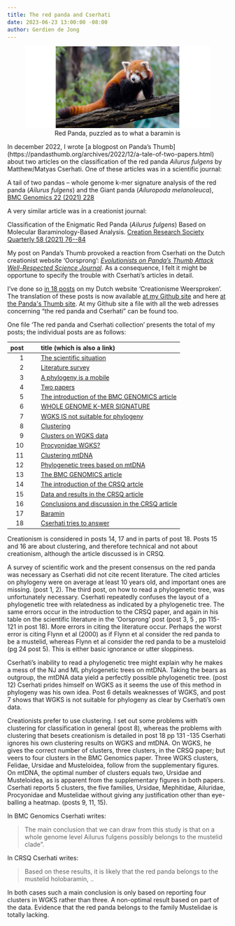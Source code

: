 ```yaml
---
title: The red panda and Cserhati
date: 2023-06-23 13:00:00 -08:00
author: Gerdien de Jong
---
```


<figure><img src="/uploads/2022/Red_Panda_600.jpg" alt="red panda image"/><figcaption><div align="center">Red Panda, puzzled as to what a baramin is</div></figcaption></figure>

<p> </p>
In december 2022, I wrote [a blogpost on Panda’s Thumb](https://pandasthumb.org/archives/2022/12/a-tale-of-two-papers.html) about two articles on the classification of the red panda <em>Ailurus fulgens</em> by Matthew/Matyas Cserhati.
One of these articles was in a scientific journal:

A tail of two pandas – whole genome k-mer signature analysis of the red panda (_Ailurus fulgens_)
and the Giant panda (_Ailuropoda melanoleuca_), [BMC Genomics 22 (2021) 228](https://bmcgenomics.biomedcentral.com/articles/10.1186/s12864-021-07531-3)

A very similar article was in a creationist journal:

Classification of the Enigmatic Red Panda (_Ailurus fulgens_) Based on Molecular Baraminology-Based
Analysis. [Creation Research Society Quarterly 58 (2021) 76--84](https://www.creationresearch.org/classification-of-the-enigmatic-red-panda-ailurus-fulgens-based-on-molecular-baraminology-based-analysis)

My post on Panda’s Thumb provoked a reaction from Cserhati on the Dutch creationist website
‘Oorsprong’: [_Evolutionists on Panda’s Thumb Attack Well-Respected Science Journal_](https://oorsprong.info/evolutionists-on-pandas-thumb-attack-well-respected-science-journal/).
As a consequence, I felt it might be opportune to specify the trouble with Cserhati’s articles in detail.
<!--more-->

I’ve done so [in 18 posts](https://creationismeweersproken.blogspot.com/2023/01/de-rode-panda-en-cserhati-1-de.html) on my Dutch website ‘Creationisme Weersproken’. The translation of these posts is now available [at my Github site](https://github.com/Gerdien898/pandas) and here [at the Panda's Thumb site](/uploads/2023/redpandacserhati.pdf). At my Github site a file with all the web adresses concerning “the red panda and Cserhati” can be found too.

One file ‘The red panda and Cserhati collection’ presents the total of my posts; the individual posts are as follows:

| post | |title (which is also a link) |
| ----: | --- |:---|
| 1 | &nbsp;&nbsp;&nbsp; | [The scientific situation](/uploads/2023/RedPanda1.pdf) |
| 2 | | [Literature survey](/uploads/2023/RedPanda2.pdf) |
| 3 | | [A phylogeny is a mobile](/uploads/2023/RedPanda3.pdf) |
| 4 | | [Two papers](/uploads/2023/RedPanda4.pdf) |
| 5 | | [The introduction of the BMC GENOMICS article](/uploads/2023/RedPanda5.pdf) |
| 6 | | [WHOLE GENOME K-MER SIGNATURE](/uploads/2023/RedPanda6.pdf) |
| 7 | | [WGKS IS not suitable for phylogeny](/uploads/2023/RedPanda7.pdf) |
| 8 | | [Clustering](/uploads/2023/RedPanda8.pdf) |
| 9 | | [Clusters on WGKS data](/uploads/2023/RedPanda9.pdf) |
| 10 | | [Procyonidae WGKS?](/uploads/2023/RedPanda10.pdf) |
| 11 | | [Clustering mtDNA](/uploads/2023/RedPanda11.pdf) |
| 12 | | [Phylogenetic trees based on mtDNA](/uploads/2023/RedPanda12.pdf) |
| 13 | | [The BMC GENOMICS article](/uploads/2023/RedPanda13.pdf) |
| 14 | | [The introduction of the CRSQ artcle](/uploads/2023/RedPanda14.pdf) |
| 15 | | [Data and results in the CRSQ article](/uploads/2023/RedPanda15.pdf) |
| 16 | | [Conclusions and discussion in the CRSQ article](/uploads/2023/RedPanda16.pdf) |
| 17 | |[Baramin](/uploads/2023/RedPanda17.pdf) |
| 18 | | [Cserhati tries to answer](/uploads/2023/RedPanda18.pdf) |

Creationism is considered in posts 14, 17 and in parts of post 18. Posts 15 and 16 are about clustering, and therefore technical and not about creationism, although the article discussed is in CRSQ.

A survey of scientific work and the present consensus on the red panda was necessary as Cserhati did not cite recent literature. The cited articles on phylogeny were on average at least 10 years old, and important ones are missing. (post 1, 2).  The third post, on how to read a phylogenetic tree, was unfortunately necessary. Cserhati repeatedly confuses the layout of a phylogenetic tree with relatedness as indicated by a phylogenetic tree. The same errors occur in the introduction to the CRSQ paper, and again in his table on the scientific literature in the ‘Oorsprong’ post (post 3, 5 , pp 115-121 in post 18). More errors in citing the literature occur. Perhaps the worst error is citing Flynn et al (2000) as if Flynn et al consider the red panda to be a mustelid, whereas Flynn et al consider the red panda to be a musteloid (pg 24 post 5). This is either basic ignorance or utter sloppiness.

Cserhati’s inability to read a phylogenetic tree might explain why he makes a mess of the NJ and ML phylogenetic trees on mtDNA. Taking the bears as outgroup, the mtDNA data yield a perfectly possible phylogenetic tree. (post 12) Cserhati prides himself on WGKS as it seems the use of this method in phylogeny was his own idea. Post 6 details weaknesses of WGKS, and post 7 shows that WGKS is not suitable for phylogeny as clear by Cserhati’s own data.

Creationists prefer to use clustering. I set out some problems with clustering for classification in general (post 8), whereas the problems with clustering that besets creationism is detailed in post 18 pp 131 -135 Cserhati ignores his own clustering results on WGKS and mtDNA. On WGKS, he gives the correct number of clusters, three clusters, in the CRSQ paper; but veers to four clusters in the BMC Genomics paper. Three WGKS clusters, Felidae, Ursidae and Musteloidea, follow from the supplementary figures. On mtDNA, the optimal number of clusters equals two, Ursidae and Musteloidea, as is apparent from the supplementary figures in both papers. Cserhati reports 5 clusters, the five families, Ursidae, Mephitidae, Ailuridae, Procyonidae and Mustelidae without giving any justification other than eye-balling a heatmap. (posts 9, 11, 15).

In BMC Genomics Cserhati writes:

> The main conclusion that we can draw from this study is that on a whole genome level Ailurus
fulgens possibly belongs to the mustelid clade”.

In CRSQ Cserhati writes:

>Based on these results, it is likely that the red panda belongs to the mustelid holobaramin, ..

In both cases such a main conclusion is only based on reporting four clusters in WGKS rather than three. A non-optimal result based on part of the data.  Evidence that the red panda belongs to the family Mustelidae is totally lacking.

